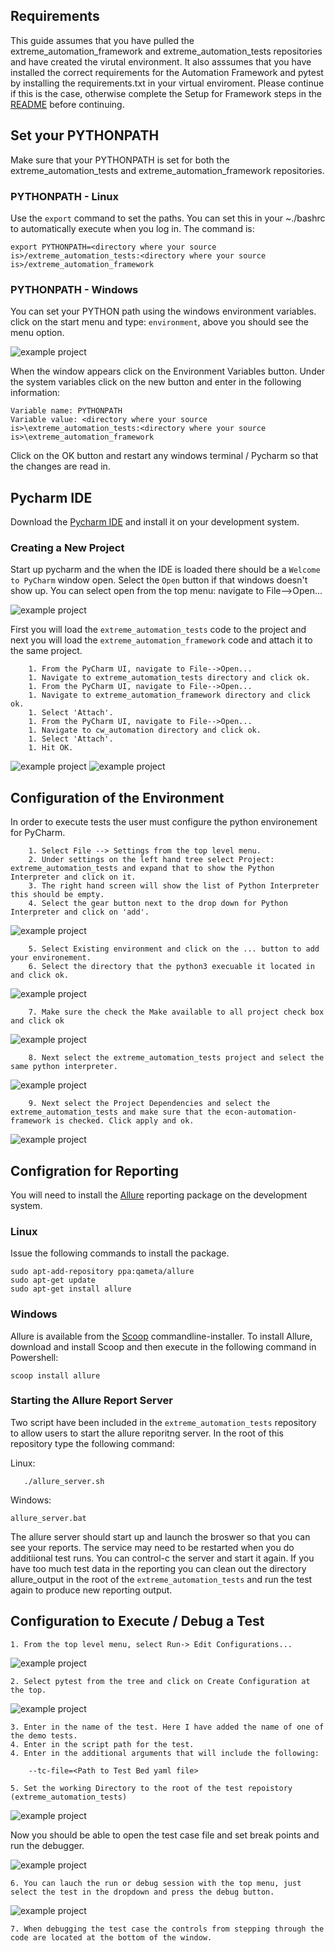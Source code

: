 ## Requirements
This guide assumes that you have pulled the extreme_automation_framework and extreme_automation_tests repositories and have created the virutal environment. It also asssumes that you have installed the correct requirements for the Automation Framework and pytest by installing the requirements.txt in your virtual enviroment. Please continue if this is the case, otherwise complete the Setup for Framework steps in the [README](../README.md) before continuing.

## Set your PYTHONPATH
Make sure that your PYTHONPATH is set for both the extreme_automation_tests and extreme_automation_framework repositories.

### PYTHONPATH - Linux
Use the `export` command to set the paths. You can set this in your ~./bashrc to automatically execute when you log in. The command is:

    export PYTHONPATH=<directory where your source is>/extreme_automation_tests:<directory where your source is>/extreme_automation_framework

### PYTHONPATH - Windows
You can set your PYTHON path using the windows environment variables. click on the start menu and type: `environment`, above you should see the menu option.

![example project](img/windows_environment_variables.png)

When the window appears click on the Environment Variables button. Under the system variables click on the new button and enter in the following information:


    Variable name: PYTHONPATH
    Variable value: <directory where your source is>\extreme_automation_tests:<directory where your source is>\extreme_automation_framework

Click on the OK button and restart any windows terminal / Pycharm so that the changes are read in.


## Pycharm IDE
Download the [Pycharm IDE](https://www.jetbrains.com/pycharm/download/#section=windows) and install it on your development system. 

### Creating a New Project
Start up pycharm and the when the IDE is loaded there should be a `Welcome to PyCharm` window open. Select the 
`Open` button if that windows doesn't show up. You can select open from the top menu: navigate to File-->Open...

![example project](img/Pycharm_welcome.png)

First you will load the `extreme_automation_tests` code to the project and next you will load the `extreme_automation_framework` code and attach it to the same project.

        1. From the PyCharm UI, navigate to File-->Open...
        1. Navigate to extreme_automation_tests directory and click ok.
        1. From the PyCharm UI, navigate to File-->Open...
        1. Navigate to extreme_automation_framework directory and click ok.
        1. Select 'Attach'.
        1. From the PyCharm UI, navigate to File-->Open...
        1. Navigate to cw_automation directory and click ok.
        1. Select 'Attach'.
        1. Hit OK.

![example project](img/Pycharm_open_test_project.png)
![example project](img/Pycharm_open_framework_project.png)


## Configuration of the Environment
In order to execute tests the user must configure the python environement for PyCharm.

        1. Select File --> Settings from the top level menu.
        2. Under settings on the left hand tree select Project: extreme_automation_tests and expand that to show the Python Interpreter and click on it.
        3. The right hand screen will show the list of Python Interpreter this should be empty.
        4. Select the gear button next to the drop down for Python Interpreter and click on 'add'.

![example project](img/Pycharm_python_environment_start.png)

  
        5. Select Existing environment and click on the ... button to add your environement.
        6. Select the directory that the python3 execuable it located in and click ok.

![example project](img/Pycharm_python_environment.png)

        7. Make sure the check the Make available to all project check box and click ok

![example project](img/Pycharm_python_environment_done.png)

        8. Next select the extreme_automation_tests project and select the same python interpreter.

![example project](img/Pycharm_python_environment_done_selection.png)

        9. Next select the Project Dependencies and select the extreme_automation_tests and make sure that the econ-automation-framework is checked. Click apply and ok.

![example project](img/Pycharm_project_dependencies.png)


## Configration for Reporting
You will need to install the [Allure](https://docs.qameta.io/allure/) reporting package on the development system. 

### Linux
Issue the following commands to install the package.

    sudo apt-add-repository ppa:qameta/allure
    sudo apt-get update 
    sudo apt-get install allure

### Windows

Allure is available from the [Scoop](https://scoop.sh/) commandline-installer.
To install Allure, download and install Scoop and then execute in the following command in Powershell:

    scoop install allure
    
### Starting the Allure Report Server
Two script have been included in the `extreme_automation_tests` repository to allow users to start the allure reporitng server. In the root of this repository type the following command:

Linux:
    
       ./allure_server.sh
       
 Windows:
 
    allure_server.bat
    
The allure server should start up and launch the broswer so that you can see your reports. The service may need to be restarted when you do additiional test runs. You can control-c the server and start it again. If you have too much test data in the reporting you can clean out the directory allure_output in the root of the `extreme_automation_tests` and run the test again to produce new reporting output.
    


## Configuration to Execute / Debug a Test


    1. From the top level menu, select Run-> Edit Configurations...

![example project](img/Pycharm_setup_pytest_menu.png)

    2. Select pytest from the tree and click on Create Configuration at the top.

![example project](img/Pycharm_setup_pytest.png)

    3. Enter in the name of the test. Here I have added the name of one of the demo tests.
    4. Enter in the script path for the test.
    4. Enter in the additional arguments that will include the following:
        
        --tc-file=<Path to Test Bed yaml file>
        
    5. Set the working Directory to the root of the test repoistory (extreme_automation_tests)

![example project](img/Pycharm_setup_pytest_configuration.png)

Now you should be able to open the test case file and set break points and run the debugger. 

![example project](img/Pycharm_setup_pytest_run_debug.png)

    6. You can lauch the run or debug session with the top menu, just select the test in the dropdown and press the debug button.


![example project](img/Pycharm_setup_pytest_debugging.png)

    7. When debugging the test case the controls from stepping through the code are located at the bottom of the window.





